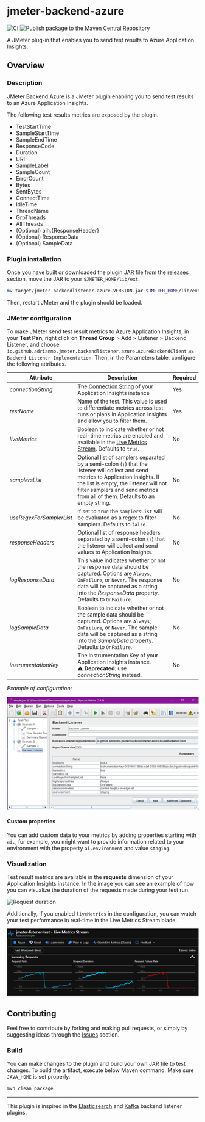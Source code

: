 # jmeter-backend-azure

[![CI](https://github.com/adrianmo/jmeter-backend-azure/actions/workflows/maven.yml/badge.svg)](https://github.com/adrianmo/jmeter-backend-azure/actions/workflows/maven.yml)
[![Publish package to the Maven Central Repository](https://github.com/adrianmo/jmeter-backend-azure/actions/workflows/maven-publish.yml/badge.svg)](https://github.com/adrianmo/jmeter-backend-azure/actions/workflows/maven-publish.yml)

A JMeter plug-in that enables you to send test results to Azure Application Insights.

## Overview

### Description

JMeter Backend Azure is a JMeter plugin enabling you to send test results to an Azure Application Insights.

The following test results metrics are exposed by the plugin.

- TestStartTime
- SampleStartTime
- SampleEndTime
- ResponseCode
- Duration
- URL
- SampleLabel
- SampleCount
- ErrorCount
- Bytes
- SentBytes
- ConnectTime
- IdleTime
- ThreadName
- GrpThreads
- AllThreads
- (Optional) aih.{ResponseHeader}
- (Optional) ResponseData
- (Optional) SampleData

### Plugin installation

Once you have built or downloaded the plugin JAR file from the [releases](https://github.com/adrianmo/jmeter-backend-azure/releases) section,
move the JAR to your `$JMETER_HOME/lib/ext`.

```bash
mv target/jmeter.backendlistener.azure-VERSION.jar $JMETER_HOME/lib/ext/
```

Then, restart JMeter and the plugin should be loaded.

### JMeter configuration

To make JMeter send test result metrics to Azure Application Insights, in your **Test Pan**, right click on
**Thread Group** > Add > Listener > Backend Listener, and choose `io.github.adrianmo.jmeter.backendlistener.azure.AzureBackendClient` as `Backend Listener Implementation`.
Then, in the Parameters table, configure the following attributes.

| Attribute | Description | Required |
|---|---|---|
| *connectionString* | The [Connection String](https://docs.microsoft.com/en-us/azure/azure-monitor/app/sdk-connection-string?tabs=java) of your Application Insights instance | Yes |
| *testName* | Name of the test. This value is used to differentiate metrics across test runs or plans in Application Insights and allow you to filter them. | Yes |
| *liveMetrics* | Boolean to indicate whether or not real-time metrics are enabled and available in the [Live Metrics Stream](https://docs.microsoft.com/en-us/azure/azure-monitor/app/live-stream). Defaults to `true`. | No |
| *samplersList* | Optional list of samplers separated by a semi-colon (`;`) that the listener will collect and send metrics to Application Insights. If the list is empty, the listener will not filter samplers and send metrics from all of them. Defaults to an empty string. | No |
| *useRegexForSamplerList* | If set to `true` the `samplersList` will be evaluated as a regex to filter samplers. Defaults to `false`. | No |
| *responseHeaders* | Optional list of response headers separated by a semi-colon (`;`) that the listener will collect and send values to Application Insights. | No |
| *logResponseData* | This value indicates whether or not the response data should be captured. Options are `Always`, `OnFailure`, or `Never`. The response data will be captured as a string into the _ResponseData_ property. Defaults to `OnFailure`. | No |
| *logSampleData* | Boolean to indicate whether or not the sample data should be captured. Options are `Always`, `OnFailure`, or `Never`. The sample data will be captured as a string into the _SampleData_ property. Defaults to `OnFailure`. | No |
| *instrumentationKey* | The Instrumentation Key of your Application Insights instance. <br>⚠️ **Deprecated**: use *connectionString* instead. | No |

*Example of configuration:*

![Screenshot of configuration](docs/configuration.png "Screenshot of JMeter configuration")

#### Custom properties

You can add custom data to your metrics by adding properties starting with `ai.`, for example, you might want to provide information related to your environment with the property `ai.environment` and value `staging`.

### Visualization

Test result metrics are available in the **requests** dimension of your Application Insights instance.
In the image you can see an example of how you can visualize the duration of the requests made during your test run.

![Request duration](docs/requestduration.png "Screenshot of test requests duration")

Additionally, if you enabled `liveMetrics` in the configuration, you can watch your test performance in real-time in the Live Metrics Stream blade.

![Live Metrics Stream](docs/livemetrics.png "Screenshot of live metrics stream")

## Contributing

Feel free to contribute by forking and making pull requests, or simply by suggesting ideas through the
[Issues](https://github.com/adrianmo/jmeter-backend-azure/issues) section.

### Build

You can make changes to the plugin and build your own JAR file to test changes. To build the artifact,
execute below Maven command. Make sure `JAVA_HOME` is set properly.

```bash
mvn clean package
```

---

This plugin is inspired in the [Elasticsearch](https://github.com/delirius325/jmeter-elasticsearch-backend-listener) and [Kafka](https://github.com/rahulsinghai/jmeter-backend-listener-kafka) backend listener plugins.
